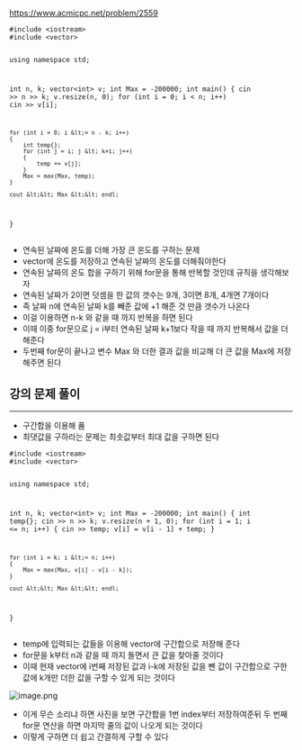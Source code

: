 <p><a href="https://www.acmicpc.net/problem/2559">https://www.acmicpc.net/problem/2559</a></p>
<pre><code class="language-cpp">#include &lt;iostream&gt;
#include &lt;vector&gt;

using namespace std;

int n, k;
vector&lt;int&gt; v;
int Max = -200000;
int main()
{
    cin &gt;&gt; n &gt;&gt; k;
    v.resize(n, 0);
    for (int i = 0; i &lt; n; i++)
        cin &gt;&gt; v[i];

    for (int i = 0; i &lt;= n - k; i++)
    {
        int temp{};
        for (int j = i; j &lt; k+i; j++)
        {
            temp += v[j];
        }
        Max = max(Max, temp);
    }

    cout &lt;&lt; Max &lt;&lt; endl;
}</code></pre>
<ul>
<li>연속된 날짜에 온도를 더해 가장 큰 온도를 구하는 문제</li>
<li>vector에 온도를 저장하고 연속된 날짜의 온도를 더해줘야한다</li>
<li>연속된 날짜의 온도 합을 구하기 위해 for문을 통해 반복할 것인데 규칙을 생각해보자</li>
<li>연속된 날짜가 2이면 덧셈을 한 값의 갯수는 9개, 3이면 8개, 4개면 7개이다</li>
<li>즉 날짜 n에 연속된 날짜 k를 빼준 값에 +1 해준 것 만큼 갯수가 나온다</li>
<li>이걸 이용하면 n-k 와 같을 때 까지 반복을 하면 된다</li>
<li>이때 이중 for문으로 j = i부터 연속된 날짜 k+1보다 작을 때 까지 반복해서 값을 더해준다</li>
<li>두번째 for문이 끝나고 변수 Max 와 더한 결과 값을 비교해 더 큰 값을 Max에 저장해주면 된다</li>
</ul>
<h2 id="강의-문제-풀이">강의 문제 풀이</h2>
<hr />
<ul>
<li>구간합을 이용해 품</li>
<li>최댓값을 구하라는 문제는 최솟값부터 최대 값을 구하면 된다</li>
</ul>
<pre><code class="language-cpp">#include &lt;iostream&gt;
#include &lt;vector&gt;

using namespace std;

int n, k;
vector&lt;int&gt; v;
int Max = -200000;
int main()
{
    int temp{};
    cin &gt;&gt; n &gt;&gt; k;
    v.resize(n + 1, 0);
    for (int i = 1; i &lt;= n; i++)
    {
        cin &gt;&gt; temp;
        v[i] = v[i - 1] + temp;
    }

    for (int i = k; i &lt;= n; i++)
    {
        Max = max(Max, v[i] - v[i - k]);
    }

    cout &lt;&lt; Max &lt;&lt; endl;
}</code></pre>
<ul>
<li>temp에 입력되는 값들을 이용해 vector에 구간합으로 저장해 준다</li>
<li>for문을 k부터 n과 같을 때 까지 돌면서 큰 값을 찾아줄 것이다</li>
<li>이때 현재 vector에 i번째 저장된 값과 i-k에 저장된 값을 뺀 값이 구간합으로 구한 값에 k개만 더한 값을 구할 수 있게 되는 것이다</li>
</ul>
<p><img alt="image.png" src="https://prod-files-secure.s3.us-west-2.amazonaws.com/918c213e-339b-48ac-b61b-56f844f2f405/553157fb-bd3c-474b-b830-eddb3f960354/image.png" /></p>
<ul>
<li>이게 무슨 소리냐 하면 사진을 보면  구간합을 1번 index부터 저장하여준뒤 두 번째 for문 연산을 하면 마지막 줄의 값이 나오게 되는 것이다</li>
<li>이렇게 구하면 더 쉽고 간결하게 구할 수 있다</li>
</ul>